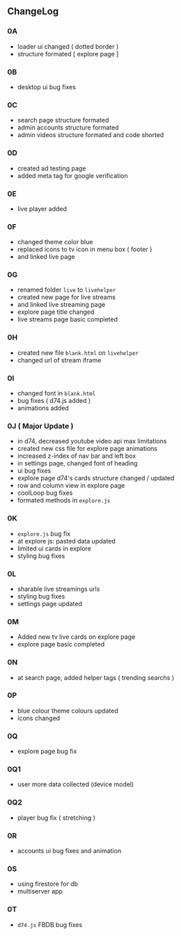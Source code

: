 ## ChangeLog
### 0A
- loader ui changed ( dotted border )
- structure formated [ explore page ]

### 0B
- desktop ui bug fixes 

### 0C 
- search page structure formated
- admin accounts structure formated
- admin videos structure formated and code shorted

### 0D
- created ad testing page
- added meta tag for google verification

### 0E 
- live player added

### 0F
- changed theme color blue
- replaced icons to tv icon in menu box ( footer )
- and linked live page

### 0G
- renamed folder `live` to `livehelper`
- created new page for live streams
- and linked live streaming page
- explore page title changed
- live streams page basic completed

### 0H
- created new file `blank.html` on `livehelper`
- changed url of stream iframe

### 0I
- changed font in `blank.html`
- bug fixes ( d74.js added )
- animations added

### 0J ( Major Update )
- in d74, decreased youtube video api max limitations
- created new css file for explore page animations
- increased z-index of nav bar and left box
- in settings page, changed font of heading
- ui bug fixes
- explore page d74's cards structure changed / updated 
- row and column view in explore page
- coolLoop bug fixes
- formated methods in `explore.js`

### 0K
- `explore.js` bug fix 
- at explore js: pasted data updated
- limited ui cards in explore
- styling bug fixes

### 0L
- sharable live streamings urls
- styling bug fixes 
- settings page updated

### 0M
- Added new tv live cards on explore page
- explore page basic completed

### 0N
- at search page, added helper tags ( trending searchs )

### 0P 
- blue colour theme colours updated
- icons changed

### 0Q
- explore page bug fix

### 0Q1
- user more data collected (device model)

### 0Q2
- player bug fix ( stretching )

### 0R
- accounts ui bug fixes and animation

### 0S
- using firestore for db
- multiserver app

### 0T
- `d74.js` FBDB bug fixes